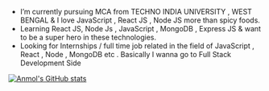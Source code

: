 
                                     
-  I’m currently pursuing MCA from TECHNO INDIA UNIVERSITY , WEST BENGAL & I love JavaScript , React JS , Node JS more than spicy foods.
-  Learning React JS, Node Js , JavaScript , MongoDB , Express JS & want to be a super hero in these technologies.
-  Looking for Internships / full time job related in the field of JavaScript , React , Node , MongoDB etc . Basically I wanna go to Full Stack Development Side

[![Anmol's GitHub stats](https://github-readme-stats.vercel.app/api?username=AnmolSingh-01)](https://github.com/anuraghazra/github-readme-stats)
